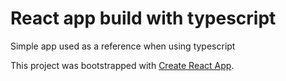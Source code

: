 # React app build with typescript

Simple app used as a reference when using typescript


This project was bootstrapped with [Create React App](https://github.com/facebook/create-react-app).
